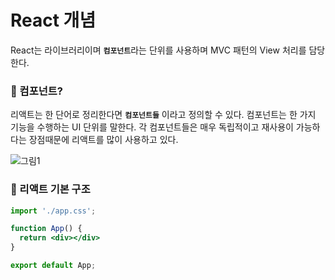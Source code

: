 # React 개념

React는 라이브러리이며 <b>`컴포넌트`</b>라는 단위를 사용하며 MVC 패턴의 View 처리를 담당한다. 

<h3><b>📌 컴포넌트?</b></h3>

리액트는 한 단어로 정리한다면 <b>`컴포넌트들`</b> 이라고 정의할 수 있다. 컴포넌트는 한 가지 기능을 수행하는 UI 단위를 말한다. 각 컴포넌트들은 
매우 독립적이고 재사용이 가능하다는 장점때문에 리액트를 많이 사용하고 있다. 

![그림1](https://user-images.githubusercontent.com/56878724/135272115-3b0f00e1-5c0d-4c32-8bb4-8c5c2fabea62.png)

<h3><b>📌 리액트 기본 구조</b></h3>

```jsx
import './app.css';

function App() {
  return <div></div>
}

export default App;
```


